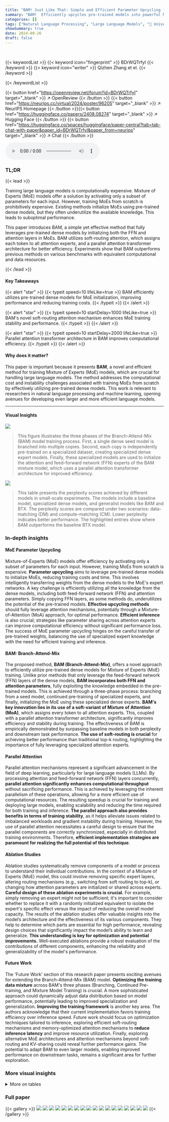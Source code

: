 ```yaml
---
title: "BAM! Just Like That: Simple and Efficient Parameter Upcycling for Mixture of Experts"
summary: "BAM!  Efficiently upcycles pre-trained models into powerful Mixture-of-Experts (MoE) models, achieving state-of-the-art performance with reduced computational costs."
categories: []
tags: ["Natural Language Processing", "Large Language Models", "🏢 University of Oxford",]
showSummary: true
date: 2024-09-26
draft: false
---
```


<br>

{{< keywordList >}}
{{< keyword icon="fingerprint" >}} BDrWQTrfyI {{< /keyword >}}
{{< keyword icon="writer" >}} Qizhen Zhang et el. {{< /keyword >}}
 
{{< /keywordList >}}

{{< button href="https://openreview.net/forum?id=BDrWQTrfyI" target="_blank" >}}
↗ OpenReview
{{< /button >}}
{{< button href="https://neurips.cc/virtual/2024/poster/96205" target="_blank" >}}
↗ NeurIPS Homepage
{{< /button >}}{{< button href="https://huggingface.co/papers/2408.08274" target="_blank" >}}
↗ Hugging Face
{{< /button >}}
{{< button href="https://huggingface.co/spaces/huggingface/paper-central?tab=tab-chat-with-paper&paper_id=BDrWQTrfyI&paper_from=neurips" target="_blank" >}}
↗ Chat
{{< /button >}}



<audio controls>
    <source src="https://ai-paper-reviewer.com/BDrWQTrfyI/podcast.wav" type="audio/wav">
    Your browser does not support the audio element.
</audio>


### TL;DR


{{< lead >}}

Training large language models is computationally expensive.  Mixture of Experts (MoE) models offer a solution by activating only a subset of parameters for each input. However, training MoEs from scratch is prohibitively expensive.  Existing methods initialize MoEs using pre-trained dense models, but they often underutilize the available knowledge. This leads to suboptimal performance.

This paper introduces BAM, a simple yet effective method that fully leverages pre-trained dense models by initializing both the FFN and attention layers in MoEs. BAM utilizes soft-routing attention, which assigns each token to all attention experts, and a parallel attention transformer architecture for better efficiency. Experiments show that BAM outperforms previous methods on various benchmarks with equivalent computational and data resources.

{{< /lead >}}


#### Key Takeaways

{{< alert "star" >}}
{{< typeit speed=10 lifeLike=true >}} BAM efficiently utilizes pre-trained dense models for MoE initialization, improving performance and reducing training costs. {{< /typeit >}}
{{< /alert >}}

{{< alert "star" >}}
{{< typeit speed=10 startDelay=1000 lifeLike=true >}} BAM's novel soft-routing attention mechanism enhances MoE training stability and performance. {{< /typeit >}}
{{< /alert >}}

{{< alert "star" >}}
{{< typeit speed=10 startDelay=2000 lifeLike=true >}} Parallel attention transformer architecture in BAM improves computational efficiency. {{< /typeit >}}
{{< /alert >}}

#### Why does it matter?
This paper is important because it presents **BAM**, a novel and efficient method for training Mixture of Experts (MoE) models, which are crucial for handling large language models.  The method addresses the computational cost and instability challenges associated with training MoEs from scratch by effectively utilizing pre-trained dense models. This work is relevant to researchers in natural language processing and machine learning, opening avenues for developing even larger and more efficient language models.

------
#### Visual Insights



![](https://ai-paper-reviewer.com/BDrWQTrfyI/figures_1_1.jpg)

> This figure illustrates the three phases of the Branch-Attend-Mix (BAM) model training process.  First, a single dense seed model is branched into multiple copies. Second, each copy is independently pre-trained on a specialized dataset, creating specialized dense expert models. Finally, these specialized models are used to initialize the attention and feed-forward network (FFN) experts of the BAM mixture model, which uses a parallel attention transformer architecture for improved efficiency.





![](https://ai-paper-reviewer.com/BDrWQTrfyI/tables_6_1.jpg)

> This table presents the perplexity scores achieved by different models in small-scale experiments. The models include a baseline model, specialized dense models, and generalist models like BAM and BTX. The perplexity scores are compared under two scenarios: data-matching (DM) and compute-matching (CM). Lower perplexity indicates better performance. The highlighted entries show where BAM outperforms the baseline BTX model.





### In-depth insights


#### MoE Parameter Upcycling
Mixture-of-Experts (MoE) models offer efficiency by activating only a subset of parameters for each input.  However, training MoEs from scratch is expensive.  **Parameter upcycling** aims to leverage pre-trained dense models to initialize MoEs, reducing training costs and time. This involves intelligently transferring weights from the dense models to the MoE's expert networks.  A key challenge is efficiently utilizing all the knowledge from the dense models, including both feed-forward network (FFN) and attention parameters.  Simply copying FFN layers, as some methods do, underutilizes the potential of the pre-trained models.  **Effective upcycling methods** should fully leverage attention mechanisms, potentially through a Mixture-of-Attention (MoA) approach, for optimal performance.  **Efficient inference** is also crucial; strategies like parameter sharing across attention experts can improve computational efficiency without significant performance loss.  The success of MoE parameter upcycling hinges on the careful transfer of pre-trained weights, balancing the use of specialized expert knowledge with the need for efficient training and inference.

#### BAM: Branch-Attend-Mix
The proposed method, **BAM (Branch-Attend-Mix)**, offers a novel approach to efficiently utilize pre-trained dense models for Mixture of Experts (MoE) training.  Unlike prior methods that only leverage the feed-forward network (FFN) layers of the dense models, **BAM incorporates both FFN and attention parameters**, fully exploiting the knowledge embedded in the pre-trained models.  This is achieved through a three-phase process: branching from a seed model, continued pre-training of specialized experts, and finally, initializing the MoE using these specialized dense experts. **BAM's key innovation lies in its use of a soft-variant of Mixture of Attention (MoA)**, which assigns every token to all attention experts. This, coupled with a parallel attention transformer architecture, significantly improves efficiency and stability during training.  The effectiveness of BAM is empirically demonstrated by surpassing baseline models in both perplexity and downstream task performance.  **The use of soft-routing is crucial** for achieving better performance than traditional top-k routing, highlighting the importance of fully leveraging specialized attention experts.

#### Parallel Attention
Parallel attention mechanisms represent a significant advancement in the field of deep learning, particularly for large language models (LLMs).  By processing attention and feed-forward network (FFN) layers concurrently, **parallel attention significantly enhances computational throughput** without sacrificing performance.  This is achieved by leveraging the inherent parallelism of these operations, allowing for a more efficient use of computational resources.  The resulting speedup is crucial for training and deploying large models, enabling scalability and reducing the time required for both training and inference. **The parallel approach also provides benefits in terms of training stability**, as it helps alleviate issues related to imbalanced workloads and gradient instability during training.  However, the use of parallel attention necessitates a careful design to ensure that the parallel components are correctly synchronized, especially in distributed training environments.  Therefore, **efficient implementation strategies are paramount for realizing the full potential of this technique**.

#### Ablation Studies
Ablation studies systematically remove components of a model or process to understand their individual contributions.  In the context of a Mixture of Experts (MoE) model, this could involve removing specific expert layers, altering routing mechanisms (e.g., switching from soft routing to top-k), or changing how attention parameters are initialized or shared across experts.  **Careful design of these ablation experiments is crucial.**  For example, simply removing an expert might not be sufficient; it's important to consider whether to replace it with a randomly initialized equivalent to isolate the expert's specific effect versus the impact of reducing the overall model capacity.  The results of the ablation studies offer valuable insights into the model’s architecture and the effectiveness of its various components. They help to determine which parts are essential for high performance, revealing design choices that significantly impact the model’s ability to learn and generalize. **This understanding is key for optimization and potential improvements.**  Well-executed ablations provide a robust evaluation of the contributions of different components, enhancing the reliability and generalizability of the model's performance.

#### Future Work
The 'Future Work' section of this research paper presents exciting avenues for extending the Branch-Attend-Mix (BAM) model.  **Optimizing the training data mixture** across BAM's three phases (Branching, Continued Pre-training, and Mixture Model Training) is crucial.  A more sophisticated approach could dynamically adjust data distribution based on model performance, potentially leading to improved specialization and generalization.  **Improving the training framework** is another key area.  The authors acknowledge that their current implementation favors training efficiency over inference speed.  Future work should focus on optimization techniques tailored to inference, exploring efficient soft-routing mechanisms and memory-optimized attention mechanisms to **reduce inference latency** and improve resource utilization.  Finally, exploring alternative MoE architectures and attention mechanisms beyond soft-routing and KV-sharing could reveal further performance gains.  The potential to adapt BAM to even larger models, enabling improved performance on downstream tasks, remains a significant area for further exploration.


### More visual insights




<details>
<summary>More on tables
</summary>


![](https://ai-paper-reviewer.com/BDrWQTrfyI/tables_6_2.jpg)
> This table presents the perplexity scores achieved by different models on a large-scale experiment using a 2-billion parameter seed model.  It compares the baseline BTX model with various configurations of the proposed BAM model (with and without key-value sharing, and under data-matching and compute-matching conditions). Lower perplexity scores indicate better model performance. The highlighted entries show where BAM outperforms BTX.

![](https://ai-paper-reviewer.com/BDrWQTrfyI/tables_7_1.jpg)
> This table presents the benchmark results of different models on various downstream tasks for large-scale experiments. It compares the performance of two variants of BAM (with and without shared key-value parameters in attention experts) against the baseline BTX model and specialized dense models.  The results are presented as average scores across different domains and tasks, showing that BAM consistently outperforms BTX.

![](https://ai-paper-reviewer.com/BDrWQTrfyI/tables_8_1.jpg)
> This table presents an ablation study comparing the performance of BAM and BTX models with varying numbers of total and active parameters.  It shows how perplexity changes as the number of FFN experts in BTX is increased to match BAM's total parameter count.  The goal is to determine whether BAM's superior performance is due to its unique parameter upcycling method or simply a result of having more parameters.

![](https://ai-paper-reviewer.com/BDrWQTrfyI/tables_8_2.jpg)
> This table compares perplexity scores for BAM and a modified version of BTX where the number of active parameters and total parameters are matched to BAM.  The modification to BTX involves increasing the number of experts and using top-3 routing instead of top-1 routing in the MoE layers. The results show that even when the number of parameters is matched, BAM still outperforms BTX.

![](https://ai-paper-reviewer.com/BDrWQTrfyI/tables_8_3.jpg)
> This table presents the perplexity scores achieved by different routing methods for attention experts within the BAM model. The results are compared against the baseline BTX model to show the effectiveness of soft routing in achieving lower perplexity.  The various routing methods compared are soft routing (all experts), top-2 routing, and top-1 routing.  The perplexity is broken down by domain (Pretrain, Code, Law, Math) and averaged across all domains.  The results indicate that soft routing provides superior performance to the baseline.

![](https://ai-paper-reviewer.com/BDrWQTrfyI/tables_9_1.jpg)
> This table compares the computational cost (FLOPs) per token during inference for different model configurations. It compares BAM with its variant that shares key-value parameters (KV) across experts, the standard BTX model, and a modified BTX model with more experts and a different routing strategy.  The goal is to demonstrate the trade-offs between model performance and computational efficiency in different approaches.

![](https://ai-paper-reviewer.com/BDrWQTrfyI/tables_14_1.jpg)
> This table details the architectural hyperparameters used for both large and small scale experiments.  It shows the embedding dimension, FFN dimension, number of heads, number of key-value heads, vocabulary size, activation function, number of layers, positional embedding type, whether input and output embeddings are shared, and the number of parameters in the seed model used for each experimental setting. These hyperparameters significantly affect the model's capacity and performance.

![](https://ai-paper-reviewer.com/BDrWQTrfyI/tables_14_2.jpg)
> This table details the parameter counts for different model components in small-scale ablation experiments. It shows the number of active and total parameters for each component in the different model architectures: Dense, BAM, BAM (KV sharing), BTX top-1, and BTX top-3. The table helps understand the computational differences between the models.  Active parameters refer to the subset of parameters used during inference, while total parameters represent the overall model size.

![](https://ai-paper-reviewer.com/BDrWQTrfyI/tables_15_1.jpg)
> This table provides a detailed breakdown of the parameters and FLOPs (floating point operations) used per token during the inference phase for both the standard BTX (Branch-Train-Mix) model and the proposed BAM (Branch-Attend-Mix) model with KV (Key-Value) experts.  It shows the computational cost of each operation within the MoE (Mixture of Experts) layer, including the attention router, attention mechanisms (QKV projection, masking, projection), and the FFN (feed-forward network) router and FFN itself.  The table highlights the differences in computational cost between BTX and BAM, particularly due to BAM's use of soft-gating MoA (Mixture of Attention), which involves all attention experts, resulting in increased FLOPs compared to BTX's top-k routing mechanism.

</details>




### Full paper

{{< gallery >}}
<img src="https://ai-paper-reviewer.com/BDrWQTrfyI/1.png" class="grid-w50 md:grid-w33 xl:grid-w25" />
<img src="https://ai-paper-reviewer.com/BDrWQTrfyI/2.png" class="grid-w50 md:grid-w33 xl:grid-w25" />
<img src="https://ai-paper-reviewer.com/BDrWQTrfyI/3.png" class="grid-w50 md:grid-w33 xl:grid-w25" />
<img src="https://ai-paper-reviewer.com/BDrWQTrfyI/4.png" class="grid-w50 md:grid-w33 xl:grid-w25" />
<img src="https://ai-paper-reviewer.com/BDrWQTrfyI/5.png" class="grid-w50 md:grid-w33 xl:grid-w25" />
<img src="https://ai-paper-reviewer.com/BDrWQTrfyI/6.png" class="grid-w50 md:grid-w33 xl:grid-w25" />
<img src="https://ai-paper-reviewer.com/BDrWQTrfyI/7.png" class="grid-w50 md:grid-w33 xl:grid-w25" />
<img src="https://ai-paper-reviewer.com/BDrWQTrfyI/8.png" class="grid-w50 md:grid-w33 xl:grid-w25" />
<img src="https://ai-paper-reviewer.com/BDrWQTrfyI/9.png" class="grid-w50 md:grid-w33 xl:grid-w25" />
<img src="https://ai-paper-reviewer.com/BDrWQTrfyI/10.png" class="grid-w50 md:grid-w33 xl:grid-w25" />
<img src="https://ai-paper-reviewer.com/BDrWQTrfyI/11.png" class="grid-w50 md:grid-w33 xl:grid-w25" />
<img src="https://ai-paper-reviewer.com/BDrWQTrfyI/12.png" class="grid-w50 md:grid-w33 xl:grid-w25" />
<img src="https://ai-paper-reviewer.com/BDrWQTrfyI/13.png" class="grid-w50 md:grid-w33 xl:grid-w25" />
<img src="https://ai-paper-reviewer.com/BDrWQTrfyI/14.png" class="grid-w50 md:grid-w33 xl:grid-w25" />
<img src="https://ai-paper-reviewer.com/BDrWQTrfyI/15.png" class="grid-w50 md:grid-w33 xl:grid-w25" />
<img src="https://ai-paper-reviewer.com/BDrWQTrfyI/16.png" class="grid-w50 md:grid-w33 xl:grid-w25" />
<img src="https://ai-paper-reviewer.com/BDrWQTrfyI/17.png" class="grid-w50 md:grid-w33 xl:grid-w25" />
<img src="https://ai-paper-reviewer.com/BDrWQTrfyI/18.png" class="grid-w50 md:grid-w33 xl:grid-w25" />
{{< /gallery >}}